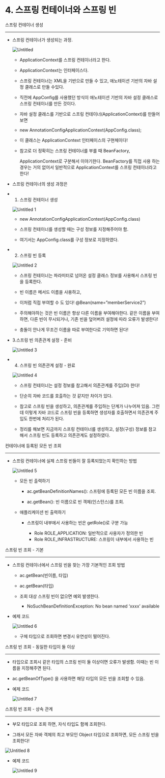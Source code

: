 # 4. 스프링 컨테이너와 스프링 빈

스프링 컨테이너 생성

---

- 스프링 컨테이너가 생성되는 과정.

   ![Untitled](https://user-images.githubusercontent.com/102012155/173846218-6555233b-06ca-4a2c-9969-2165c0e6f0ae.png)


   - ApplicationContext를 스프링 컨테이너라고 한다.

   - ApplicationContext는 인터페이스다.

   - 스프링 컨테이너는 XML을 기반으로 만들 수 있고, 애노테이션 기반의 자바 설정 클래스로 만들 수있다.

   - 직전에 AppConfig를 사용했던 방식이 애노테이션 기반의 자바 설정 클래스로 스프링 컨테이너를 만든 것이다.

   - 자바 설정 클래스를 기반으로 스프링 컨테이너(ApplicationContext)를 만들어보면

   - new AnnotationConfigApplicationContext(AppConfig.class);

   - 이 클래스는 ApplicationContext 인터페이스의 구현체이다!

   - 참고로 더 정확히는 스프링 컨테이너를 부를 때 BeanFactory, 

      ApplicationContext로 구분해서 이야기한다. BeanFactory를 직접 사용 하는 경우는 거의 없어서 일반적으로 ApplicationContext를 스프링 컨테이너라고 한다!

- 스프링 컨테이너의 생성 과정은
- 1. 스프링 컨테이너 생성

   ![Untitled 1](https://user-images.githubusercontent.com/102012155/173846305-de6a343e-7e03-498c-af25-b85abb19bfdb.png)


   - new AnnotationConfigApplicationContext(AppConfig.class)

   - 스프링 컨테이너를 생성할 때는 구성 정보를 지정해주어야 함.

   - 여기서는 AppConfig.class를 구성 정보로 지정하였다.

- 2. 스프링 빈 등록

   ![Untitled 2](https://user-images.githubusercontent.com/102012155/173846339-872c4aef-c3cf-44b6-82ae-e63a1483e72b.png)

   - 스프링 컨테이너는 파라미터로 넘어온 설정 클래스 정보를 사용해서 스프링 빈을 등록한다.

   - 빈 이름은 메서드 이름을 사용하고, 

   - 이처럼 직접 부여할 수 도 있다! @Bean(name=”memberService2”) 

   - 주의해야하는 것은 빈 이름은 항상 다른 이름을 부여해야한다. 같은 이름을 부여하면, 다른 빈이 무시되거나, 기존 빈을 덮어버려 설정에 따라 오류가 발생한다!

   - 충돌이 안나게 무조건 이름을 따로 부여한다로 기억하면 된다!

- 3.스프링 빈 의존관계 설정 - 준비

   
   ![Untitled 3](https://user-images.githubusercontent.com/102012155/173846358-023edabc-7c6f-4b02-8700-52695bd4c3c3.png)
 

- 4. 스프링 빈 의존관계 설정 - 완료

   ![Untitled 4](https://user-images.githubusercontent.com/102012155/173846417-051b6b37-71be-4116-9b43-6f2491190962.png)

   - 스프링 컨테이너는 설정 정보를 참고해서 의존관계를 주입(DI) 한다!

   - 단순히 자바 코드를 호출하는 것 같지만 차이가 있다.

   - 참고로 스프링 빈을 생성하고, 의존관계를 주입하는 단계가 나누어져 있음. 그런데 이렇게 자바 코드로 스프링 빈을 등록하면 생성자를 호출하면서 의존관계 주입도 한번에 처리가 된다.

   - 정리를 해보면 지금까지 스프링 컨테이너를 생성하고, 설정(구성) 정보를 참고해서 스프링 빈도 등록하고 의존관계도 설정하였다.

컨테이너에 등록된 모든 빈 조회

---

- 스프링 컨테이너에 실제 스프링 빈들이 잘 등록되었는지 확인하는 방법

   ![Untitled 5](https://user-images.githubusercontent.com/102012155/173846445-9ee70418-5af2-4e11-bd72-8a559333819c.png)

   - 모든 빈 출력하기

      - ac.getBeanDefinitionNames(): 스프링에 등록된 모든 빈 이름을 조회.

      - ac.getBean(): 빈 이름으로 빈 객체(인스턴스)를 조회.

   - 애플리케이션 빈 출력하기

      - 스프링이 내부에서 사용하는 빈은 getRole()로 구분 가능

         - Role ROLE_APPLICATION: 일반적으로 사용자가 정의한 빈
         - Role ROLE_INFRASTRUCTURE: 스프링이 내부에서 사용하는 빈

스프링 빈 조회 - 기본

---

- 스프링 컨테이너에서 스프링 빈을 찾는 가장 기본적인 조회 방법

   - ac.getBean(빈이름, 타입)

   - ac.getBean(타입)

   - 조회 대상 스프링 빈이 없으면 예외 발생한다.

      - NoSuchBeanDefinitionException: No bean named ‘xxxx’ available

- 예제 코드

   ![Untitled 6](https://user-images.githubusercontent.com/102012155/173846481-64c89da4-4973-492d-a108-8cddd1133f3b.png)

   - 구체 타입으로 조회하면 변경시 유연성이 떨어진다.

스프링 빈 조회 - 동일한 타입이 둘 이상

---

   - 타입으로 조회시 같은 타입의 스프링 빈이 둘 이상이면 오류가 발생함. 이때는 빈 이름을 지정해주면 된다.

   - ac.getBeanOfType() 을 사용하면 해당 타입의 모든 빈을 조회할 수 있음.

- 예제 코드

   ![Untitled 7](https://user-images.githubusercontent.com/102012155/173846508-c9e92af0-5e05-47f1-b74a-307e958c775d.png)

스프링 빈 조회 - 상속 관계

---

   - 부모 타입으로 조회 하면, 자식 타입도 함께 조회한다.

   - 그래서 모든 자바 객체의 최고 부모인 Object 타입으로 조회하면, 모든 스프링 빈을 조회한다!

   ![Untitled 8](https://user-images.githubusercontent.com/102012155/173846538-c4e22985-bfaf-4c6f-ac9d-e7e7f3c04002.png)


- 예제 코드

   ![Untitled 9](https://user-images.githubusercontent.com/102012155/173846549-df01b10d-c304-48a5-966e-608477d669bd.png)
